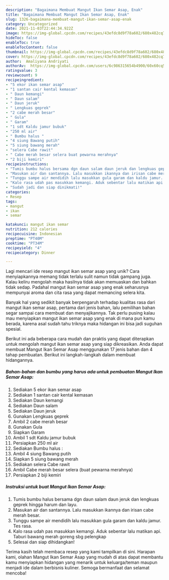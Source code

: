 ```yaml
---
description: "Bagaimana Membuat Mangut Ikan Semar Asap, Enak"
title: "Bagaimana Membuat Mangut Ikan Semar Asap, Enak"
slug: 1326-bagaimana-membuat-mangut-ikan-semar-asap-enak
category: Uncategorized
date: 2021-11-03T22:44:34.922Z
image: https://img-global.cpcdn.com/recipes/43efdc8d9f78a602/680x482cq70/mangut-ikan-semar-asap-foto-resep-utama.jpg
hideToc: false
enableToc: true
enableTocContent: false
thumbnail: https://img-global.cpcdn.com/recipes/43efdc8d9f78a602/680x482cq70/mangut-ikan-semar-asap-foto-resep-utama.jpg
cover: https://img-global.cpcdn.com/recipes/43efdc8d9f78a602/680x482cq70/mangut-ikan-semar-asap-foto-resep-utama.jpg
author:  Amaliyana Andriyati
authorAv:  https://img-global.cpcdn.com/users/6c986315654b4900/60x60cq50/avatar.jpg
ratingvalue: 3
reviewcount: 9
recipeingredient:
- "5 ekor ikan semar asap"
- "1 santan cair kental kemasan"
- " Daun kemangi"
- " Daun salam"
- " Daun jeruk"
- " Lengkuas geprek"
- "2 cabe merah besar"
- " Gula"
- " Garam"
- "1 sdt Kaldu jamur bubuk"
- "250 ml air"
- " Bumbu halus "
- "4 siung Bawang putih"
- "5 siung bawang merah"
- "selera Cabe rawit"
- " Cabe merah besar selera buat pewarna merahnya"
- "2 biji kemiri"
recipeinstructions:
- "Tumis bumbu halus bersama dgn daun salam daun jeruk dan lengkuas geprek hingga harum dan layu."
- "Masukan air dan santannya. Lalu masukkan ikannya dan irisan cabe merah besar."
- "Tunggu sampe air mendidih lalu masukkan gula garam dan kaldu jamur. Tes rasa."
- "Kalo rasa udah pas masukkan kemangi. Aduk sebentar lalu matikan api. Taburi bawang merah goreng sbg pelengkap"
- "Sudah jadi dan siap dinikmati!"
categories:
- Resep
tags:
- mangut
- ikan
- semar

katakunci: mangut ikan semar 
nutrition: 212 calories
recipecuisine: Indonesian
preptime: "PT40M"
cooktime: "PT34M"
recipeyield: "4"
recipecategory: Dinner

---
```



Lagi mencari ide resep mangut ikan semar asap yang unik? Cara menyiapkannya memang tidak terlalu sulit namun tidak gampang juga. Kalau keliru mengolah maka hasilnya tidak akan memuaskan dan bahkan tidak sedap. Padahal mangut ikan semar asap yang enak seharusnya mempunyai aroma dan cita rasa yang dapat memancing selera kita.




Banyak hal yang sedikit banyak berpengaruh terhadap kualitas rasa dari mangut ikan semar asap, pertama dari jenis bahan, lalu pemilihan bahan segar sampai cara membuat dan menyajikannya. Tak perlu pusing kalau mau menyiapkan mangut ikan semar asap yang enak di mana pun kamu berada, karena asal sudah tahu triknya maka hidangan ini bisa jadi suguhan spesial.


Berikut ini ada beberapa cara mudah dan praktis yang dapat diterapkan untuk mengolah mangut ikan semar asap yang siap dikreasikan. Anda dapat membuat Mangut Ikan Semar Asap menggunakan 17 jenis bahan dan 4 tahap pembuatan. Berikut ini langkah-langkah dalam membuat hidangannya.

<!--inarticleads1-->

##### Bahan-bahan dan bumbu yang harus ada untuk pembuatan Mangut Ikan Semar Asap:

1. Sediakan 5 ekor ikan semar asap
1. Sediakan 1 santan cair kental kemasan
1. Sediakan  Daun kemangi
1. Sediakan  Daun salam
1. Sediakan  Daun jeruk
1. Gunakan  Lengkuas geprek
1. Ambil 2 cabe merah besar
1. Gunakan  Gula
1. Siapkan  Garam
1. Ambil 1 sdt Kaldu jamur bubuk
1. Persiapkan 250 ml air
1. Sediakan  Bumbu halus :
1. Ambil 4 siung Bawang putih
1. Siapkan 5 siung bawang merah
1. Sediakan selera Cabe rawit
1. Ambil  Cabe merah besar selera (buat pewarna merahnya)
1. Persiapkan 2 biji kemiri




<!--inarticleads2-->

##### Instruksi untuk buat Mangut Ikan Semar Asap:

1. Tumis bumbu halus bersama dgn daun salam daun jeruk dan lengkuas geprek hingga harum dan layu.
1. Masukan air dan santannya. Lalu masukkan ikannya dan irisan cabe merah besar.
1. Tunggu sampe air mendidih lalu masukkan gula garam dan kaldu jamur. Tes rasa.
1. Kalo rasa udah pas masukkan kemangi. Aduk sebentar lalu matikan api. Taburi bawang merah goreng sbg pelengkap
1. Selesai dan siap dihidangkan!



Terima kasih telah membaca resep yang kami tampilkan di sini. Harapan kami, olahan Mangut Ikan Semar Asap yang mudah di atas dapat membantu kamu menyiapkan hidangan yang menarik untuk keluarga/teman maupun menjadi ide dalam berbisnis kuliner. Semoga bermanfaat dan selamat mencoba!

